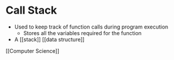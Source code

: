 # Call Stack

- Used to keep track of function calls during program execution
  - Stores all the variables required for the function
- A [[stack]] [[data structure]]

[[Computer Science]]


